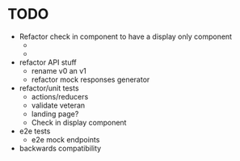 <!-- markdownlint-disable MD033 -->

# TODO

- Refactor check in component to have a display only component
  - <LoadAppointments/>
  - <DisplayAppointments>
- refactor API stuff
  - rename v0 an v1
  - refactor mock responses generator
- refactor/unit tests
  - actions/reducers
  - validate veteran
  - landing page?
  - Check in display component
- e2e tests
  - e2e mock endpoints
- backwards compatibility
